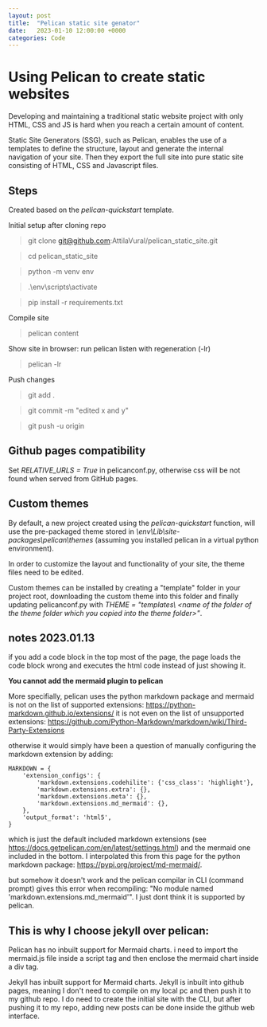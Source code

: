 ```yaml
---
layout: post
title:  "Pelican static site genator"
date:   2023-01-10 12:00:00 +0000
categories: Code
---
```

# Using Pelican to create static websites 

Developing and maintaining a traditional static website project with only HTML, CSS and JS is hard when you reach a certain amount of content.

Static Site Generators (SSG), such as Pelican, enables the use of a templates to define the structure, layout and generate the internal navigation of your site. Then they export the full site into pure static site consisting of HTML, CSS and Javascript files.

## Steps
Created based on the *pelican-quickstart* template.

Initial setup after cloning repo
> git clone git@github.com:AttilaVural/pelican_static_site.git

> cd pelican_static_site

> python -m venv env

> .\env\scripts\activate

> pip install -r requirements.txt

Compile site
> pelican content

Show site in browser: run pelican listen with regeneration (-lr)
> pelican -lr 

Push changes
> git add .

> git commit -m "edited x and y"

> git push -u origin

## Github pages compatibility
Set *RELATIVE_URLS = True* in pelicanconf.py, otherwise css will be not found when served from GitHub pages.

## Custom themes
By default, a new project created using the *pelican-quickstart* function, will use the pre-packaged theme stored in *\\env\Lib\site-packages\pelican\themes* (assuming you installed pelican in a virtual python environment).

In order to customize the layout and functionality of your site, the theme files need to be edited.

Custom themes can be installed by creating a "template" folder in your project root, downloading the custom theme into this folder and finally updating pelicanconf.py with *THEME = "templates\ \<name of the folder of the theme folder which you copied into the theme folder>"*.

## notes 2023.01.13 
if you add a code block in the top most of the page, the page loads the code block wrong and executes the html code instead of just showing it.

**You cannot add the mermaid plugin to pelican**

More specifially, pelican uses the python markdown package and mermaid is not on the list of supported extensions: https://python-markdown.github.io/extensions/
it is not even on the list of unsupported extensions: https://github.com/Python-Markdown/markdown/wiki/Third-Party-Extensions

otherwise it would simply have been a question of manually configuring the markdown extension by adding:

	MARKDOWN = {
		'extension_configs': {
			'markdown.extensions.codehilite': {'css_class': 'highlight'},
			'markdown.extensions.extra': {},
			'markdown.extensions.meta': {},
			'markdown.extensions.md_mermaid': {},
		},
		'output_format': 'html5',
	}

which is just the default included markdown extensions (see https://docs.getpelican.com/en/latest/settings.html) and the mermaid one included in the bottom. I interpolated this from this page for the python markdown package: https://pypi.org/project/md-mermaid/.

but somehow it doesn't work and the pelican compilar in CLI (command prompt) gives this error when recompiling: "No module named 'markdown.extensions.md_mermaid'". I just dont think it is supported by pelican.

## This is why I choose jekyll over pelican:

Pelican has no inbuilt support for Mermaid charts. i need to import the mermaid.js file inside a script tag and then enclose the mermaid chart inside a div tag.

Jekyll has inbuilt support for Mermaid charts. Jekyll is inbuilt into github pages, meaning I don't need to compile on my local pc and then push it to my github repo. I do need to create the initial site with the CLI, but after pushing it to my repo, adding new posts can be done inside the github web interface.
